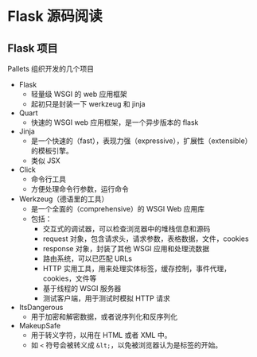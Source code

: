 # Flask 源码阅读


## Flask 项目
Pallets 组织开发的几个项目
- Flask
    - 轻量级 WSGI 的 web 应用框架
    - 起初只是封装一下 werkzeug 和 jinja
- Quart
    - 快速的 WSGI web 应用框架，是一个异步版本的 flask
- Jinja
    - 是一个快速的（fast），表现力强（expressive），扩展性（extensible）的模板引擎。
    - 类似 JSX
- Click
    - 命令行工具
    - 方便处理命令行参数，运行命令
- Werkzeug（德语里的工具）
    - 是一个全面的（comprehensive）的 WSGI Web 应用库
    - 包括：
        - 交互式的调试器，可以检查浏览器中的堆栈信息和源码
        - request 对象，包含请求头，请求参数，表格数据，文件，cookies
        - response 对象，封装了其他 WSGI 应用和处理流数据
        - 路由系统，可以已匹配 URLs
        - HTTP 实用工具，用来处理实体标签，缓存控制，事件代理，cookies，文件等
        - 基于线程的 WSGI 服务器
        - 测试客户端，用于测试时模拟 HTTP 请求
- ItsDangerous
    - 用于加密和解密数据，或者说序列化和反序列化
- MakeupSafe
    - 用于转义字符，以用在 HTML 或者 XML 中。
    - 如 `<` 符号会被转义成 `&lt;`，以免被浏览器认为是标签的开始。